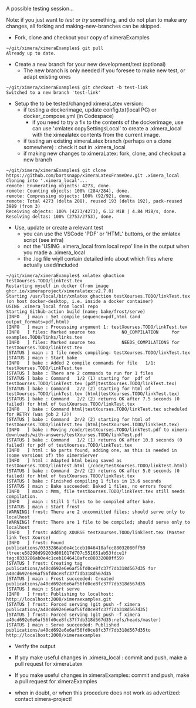 A possible testing session...

Note: if you just want to *test* or *try* something, and do not plan to make any changes, all forking and making-new-branches can be skipped.

* Fork, clone and checkout your copy of ximeraExamples
```
~/git/ximera/ximeraExamples$ git pull
Already up to date.
```
* Create a new branch for your new development/test (optional)
    * The new branch is only needed if you foresee to make new test, or adapt existing ones
```
~/git/ximera/ximeraExamples$ git checkout -b test-link
Switched to a new branch 'test-link'
```

* Setup the to be tested/changed ximeraLatex version:
  * if testing a dockerimage, update config.txt(local PC) or docker_compose.yml (in Codespace)
     * if you need to try a fix to the contents of the dockerimage, use can use 'xmlatex copySettingsLocal' to create a .ximera_local with the ximealatex contents from the current image.
  * if testing an existing ximeraLatex branch (perhaps on a clone somewhere) : check it out in .ximera_local
  * if making new changes to ximeraLatex: fork, clone, and checkout a new branch

```
~/git/ximera/ximeraExamples$ git clone https://github.com/bartsnapp/ximeraLatexFrameDev.git .ximera_local
Cloning into '.ximera_local'...
remote: Enumerating objects: 4273, done.
remote: Counting objects: 100% (284/284), done.
remote: Compressing objects: 100% (92/92), done.
remote: Total 4273 (delta 208), reused 193 (delta 192), pack-reused 3989 (from 3)
Receiving objects: 100% (4273/4273), 6.12 MiB | 4.84 MiB/s, done.
Resolving deltas: 100% (2753/2753), done.
```
* Use, update or create a relevant test 
   * you can use the VSCode 'PDF' or 'HTML' buttons, or the xmlatex script (see infra)
   * not the 'USING .ximera_local from local repo' line in the output when you made a .ximera_local
   * the .log file wiyll contain detailed info about which files where actually used/included
```
~/git/ximera/ximeraExamples$ xmlatex ghaction testXourses.TODO/linkTest.tex 
Restarting myself in docker (from image ghcr.io/ximeraproject/ximeralatex:v2.7.0)
Starting /usr/local/bin/xmlatex ghaction testXourses.TODO/linkTest.tex (on host docker-desktop, i.e. inside a docker container)
USING .ximera_local from local repo
Starting Github-action build (name; bake/frost/serve)
[INFO   ] main : Set compile_sequence=pdf,html (and output_formats=pdf,html)
[INFO   ] main : Processing argument 1: testXourses.TODO/linkTest.tex
[INFO   ] files: Marked source tex          NO_COMPILATION     for examples.TODO/links/links.tex
[INFO   ] files: Marked source tex          NEEDS_COMPILATIONS for testXourses.TODO/linkTest.tex
[STATUS ] main : 1 file needs compiling: testXourses.TODO/linkTest.tex
[STATUS ] main : Start bake
[INFO   ] bake : Added 2 compile commands for file   1/1: testXourses.TODO/linkTest.tex
[STATUS ] bake : There are 2 commands to run for 1 files
[STATUS ] bake : Command   1/2 (1) starting for  pdf of testXourses.TODO/linkTest.tex (pdf|testXourses.TODO/linkTest.tex)
[STATUS ] bake : Command   2/2 (2) starting for html of testXourses.TODO/linkTest.tex (html|testXourses.TODO/linkTest.tex)
[STATUS ] bake : Command   2/2 (2) returns OK after 7.5 seconds (0 failed) for html of testXourses.TODO/linkTest.tex
[INFO   ] bake : Command html|testXourses.TODO/linkTest.tex scheduled for RETRY (was job 2 (2))
[STATUS ] bake : Command  2r/2 (2) starting for html of testXourses.TODO/linkTest.tex (html|testXourses.TODO/linkTest.tex)
[INFO   ] bake : Moving /code/testXourses.TODO/linkTest.pdf to ximera-downloads/with-answers/testXourses.TODO/linkTest.pdf
[STATUS ] bake : Command   1/2 (1) returns OK after 10.0 seconds (0 failed) for pdf of testXourses.TODO/linkTest.tex
[INFO   ] html : No parts found, adding one, as this is needed in (some versions of) the ximeraServer
[INFO   ] html : Adapted html being saved as testXourses.TODO/linkTest.html (/code/testXourses.TODO/linkTest.html)
[STATUS ] bake : Command  2r/2 (2) returns OK after 5.0 seconds (0 failed) for html of testXourses.TODO/linkTest.tex
[STATUS ] bake : Finished compiling 1 files in 13.6 seconds
[STATUS ] main : Bake succeeded: Baked 1 files, no errors found
[INFO   ] main : Mmm, file testXourses.TODO/linkTest.tex still needs compilation.
[INFO   ] main : Still 1 files to be compiled after bake.
[STATUS ] main : Start frost
[WARNING] frost: There are 2 uncommitted files; should serve only to localhost
[WARNING] frost: There are 1 file to be compiled; should serve only to localhost
[INFO   ] frost: Adding XOURSE testXourses.TODO/linkTest.tex (Master link Test Xourse)
[INFO   ] frost: Found publications/0333286ab0e4c1ceb1046418afcc88032080ff59  (tree:e58298d99203d801017d707c551651ab53fdce1f tag:0333286ab0e4c1ceb1046418afcc88032080ff59) 
[STATUS ] frost: Creating tag publications/a40cd692e6e6af56fd0ce8fc37f7db318d567d35 for a40cd692e6e6af56fd0ce8fc37f7db318d567d35
[STATUS ] main : Frost succeeded: Created publications/a40cd692e6e6af56fd0ce8fc37f7db318d567d35
[STATUS ] main : Start serve
[INFO   ] frost: Publishing to localhost: http://localhost:2000/ximeraexamples.git
[STATUS ] frost: Forced serving (git push -f ximera publications/a40cd692e6e6af56fd0ce8fc37f7db318d567d35)
[STATUS ] frost: Forced serving (git push -f ximera a40cd692e6e6af56fd0ce8fc37f7db318d567d35:refs/heads/master)
[STATUS ] main : Serve succeeded: Published  publications/a40cd692e6e6af56fd0ce8fc37f7db318d567d35to  http://localhost:2000/ximeraexamples
```
   * Verify the output

* If yoy make useful changes in .ximera_local : commit and push, make a pull request for ximeraLatex
* If you make useful changes in ximeraExamples: commit and push, make a pull request for ximeraExamples
* when in doubt, or when this procedure does not work as advertized: contact ximera-project!






